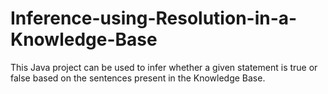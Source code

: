 # Inference-using-Resolution-in-a-Knowledge-Base
This Java project can be used to infer whether a given statement is true or false based on the sentences present in the Knowledge Base.
